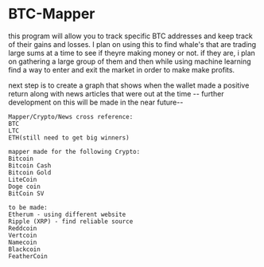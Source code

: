 # BTC-Mapper
this program will allow you to track specific BTC addresses and keep track of their gains and losses. I plan on using this to find whale's 
that are trading large sums at a time to see if theyre making money or not. if they are, i plan on gathering a large group of them and then while using machine learning find a way to enter and exit the market in order to make make profits. 


next step is to create a graph that shows when the wallet made a positive return along with news articles that were out at the time
-- further development on this will be made in the near future-- 

~~~~
Mapper/Crypto/News cross reference:
BTC
LTC
ETH(still need to get big winners) 
~~~~
~~~~~
mapper made for the following Crypto:
Bitcoin
Bitcoin Cash
Bitcoin Gold
LiteCoin
Doge coin
BitCoin SV
~~~~~
~~~~~~
to be made:
Etherum - using different website 
Ripple (XRP) - find reliable source
Reddcoin
Vertcoin
Namecoin
Blackcoin
FeatherCoin
~~~~~~

